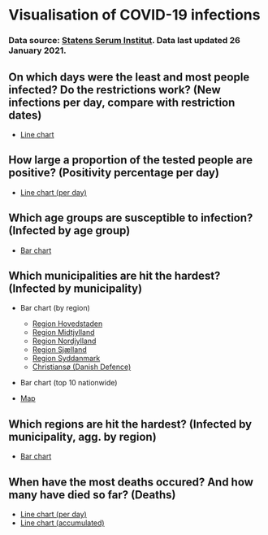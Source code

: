 # Visualisation of COVID-19 infections

### Data source: [Statens Serum Institut](https://covid19.ssi.dk/overvagningsdata). Data last updated 26 January 2021.

## On which days were the least and most people infected? Do the restrictions work? (New infections per day, compare with restriction dates)

- [Line chart](Visualisations/positivity_percentage_line_plot.html)

## How large a proportion of the tested people are positive? (Positivity percentage per day)

- [Line chart (per day)](Visualisations/positivity_percentage_line_plot.html)

## Which age groups are susceptible to infection? (Infected by age group)

- [Bar chart](Visualisations/age_cases_bar_plot.html)

## Which municipalities are hit the hardest? (Infected by municipality)

- Bar chart (by region)
	- [Region Hovedstaden](Visualisations/overall_incidence_bar_plot_Hovedstaden.html)
	- [Region Midtjylland](Visualisations/overall_incidence_bar_plot_Midtjylland.html)
	- [Region Nordjylland](Visualisations/overall_incidence_bar_plot_Nordjylland.html)
	- [Region Sjælland](Visualisations/overall_incidence_bar_plot_Sjælland.html)
	- [Region Syddanmark](Visualisations/overall_incidence_bar_plot_Syddanmark.html)
	- [Christiansø (Danish Defence)](Visualisations/overall_incidence_bar_plot_Christiansø.html)

- Bar chart (top 10 nationwide)

- [Map](Visualisations/overall_incidence_map.html)

## Which regions are hit the hardest? (Infected by municipality, agg. by region)

- [Bar chart](Visualisations/overall_incidence_bar_plot_all.html)

## When have the most deaths occured? And how many have died so far? (Deaths)

- [Line chart (per day)](Visualisations/deaths_line_plot.html)
- [Line chart (accumulated)](Visualisations/cumulated_deaths_line_plot.html)